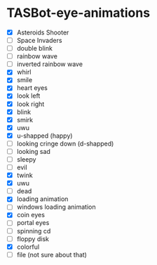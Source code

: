 # TASBot-eye-animations
- [x]  Asteroids Shooter
- [ ]  Space Invaders
- [ ]  double blink
- [ ]  rainbow wave
- [ ]  inverted rainbow wave
- [x]  whirl
- [x]  smile
- [x]  heart eyes
- [x]  look left
- [x]  look right
- [x]  blink
- [x]  smirk
- [x]  uwu
- [x]  u-shapped (happy)
- [ ]  looking cringe down (d-shapped)
- [ ]  looking sad
- [ ]  sleepy
- [ ]  evil
- [x]  twink
- [x]  uwu
- [ ]  dead
- [x]  loading animation
- [ ]  windows loading animation
- [x]  coin eyes
- [ ]  portal eyes
- [ ]  spinning cd
- [ ]  floppy disk
- [x]  colorful
- [ ]  file (not sure about that)